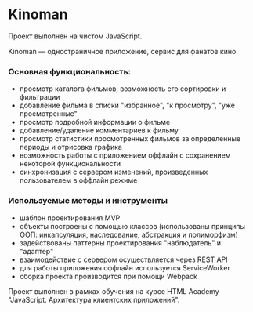 # Kinoman
Проект выполнен на чистом JavaScript.

Kinoman — одностраничное приложение, сервис для фанатов кино.

### Основная функциональность:
* просмотр каталога фильмов, возможность его сортировки и фильтрации
* добавление фильма в списки "избранное", "к просмотру", "уже просмотренные"
* просмотр подробной информации о фильме
* добавление/удаление комментариев к фильму
* просмотр статистики просмотренных фильмов за определенные периоды и отрисовка графика
* возможность работы с приложением оффлайн с сохранением некоторой функциональности
* синхронизация с сервером изменений, произведенных пользователем в оффлайн режиме 

### Используемые методы и инструменты
* шаблон проектирования MVP
* объекты построены с помощью классов (использованы принципы ООП: инкапсуляция, наследование, абстракция и полиморфизм)
* задействованы паттерны проектирования "наблюдатель" и "адаптер"
* взаимодействие с сервером осуществляется через REST API
* для работы приложения оффлайн используется ServiceWorker
* сборка проекта производится при помощи Webpack

Проект выполнен в рамках обучения на курсе HTML Academy "JavaScript. Архитектура клиентских приложений".
